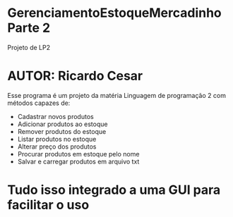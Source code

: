 # GerenciamentoEstoqueMercadinho Parte 2
Projeto de LP2
# AUTOR: Ricardo Cesar 
Esse programa é um projeto da matéria Linguagem de programação 2 com métodos capazes de:
* Cadastrar novos produtos
* Adicionar produtos ao estoque
* Remover produtos do estoque
* Listar produtos no estoque
* Alterar preço dos produtos
* Procurar produtos em estoque pelo nome
* Salvar e carregar produtos em arquivo txt
# Tudo isso integrado a uma GUI para facilitar o uso
